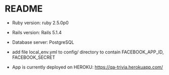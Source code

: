 # README

* Ruby version: ruby 2.5.0p0
* Rails version: Rails 5.1.4
* Database server: PostgreSQL
* add file local_env.yml to config/ directory to contain FACEBOOK_APP_ID, FACEBOOK_SECRET

* App is currently deployed on HEROKU: https://qa-trivia.herokuapp.com/
